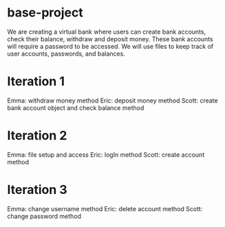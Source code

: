 # base-project
We are creating a virtual bank where users can create bank accounts, check their balance, withdraw and deposit money. These bank accounts will require a password to be accessed. We will use files to keep track of user accounts, passwords, and balances.

# Iteration 1
Emma: withdraw money method
Eric: deposit money method
Scott: create bank account object and check balance method

# Iteration 2
Emma: file setup and access
Eric: logIn method
Scott: create account method

# Iteration 3
Emma: change username method
Eric: delete account method
Scott: change password method
